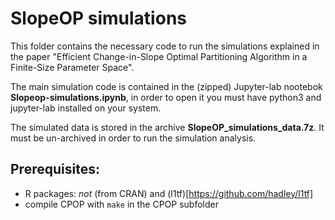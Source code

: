 # SlopeOP simulations
This folder contains the necessary code to run the simulations explained in the paper "Efficient Change-in-Slope Optimal Partitioning Algorithm in a Finite-Size Parameter Space".

The main simulation code is contained in the (zipped) Jupyter-lab nootebok **Slopeop-simulations.ipynb**, in order to open it you must have python3 and jupyter-lab installed on your system.

The simulated data is stored in the archive **SlopeOP_simulations_data.7z**. It must be un-archived in order to run the simulation analysis.

## Prerequisites:
- R packages: _not_ (from CRAN) and (l1tf)[https://github.com/hadley/l1tf]
- compile CPOP with `make` in the CPOP subfolder
